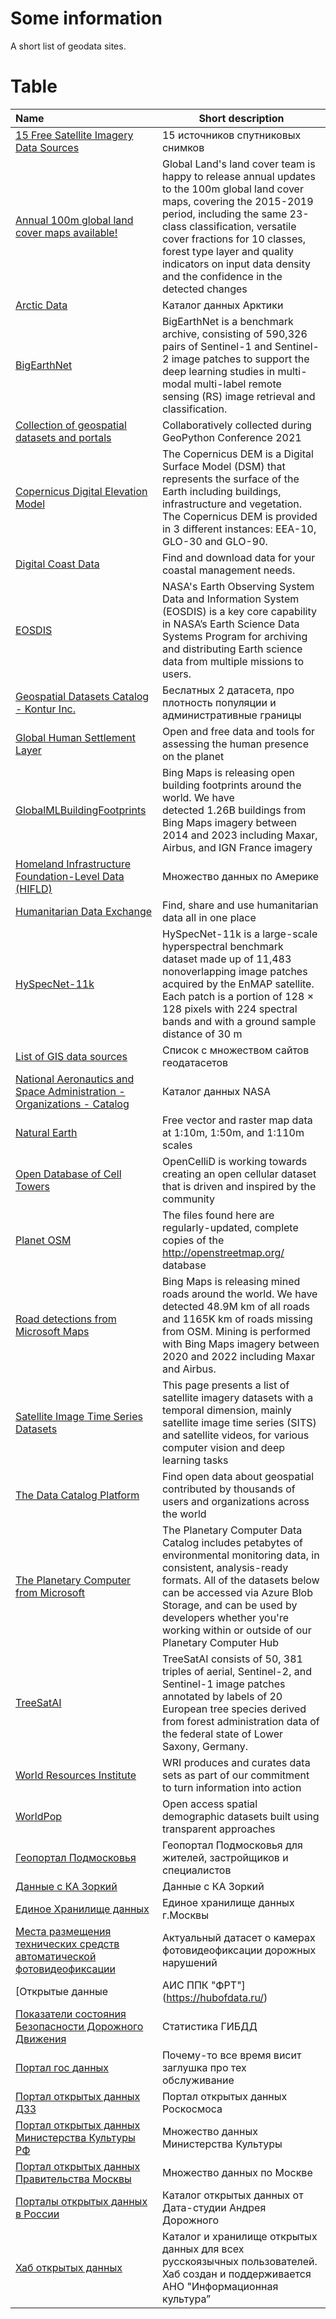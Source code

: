 # Some information
A short list of geodata sites.

# Table
| Name | Short description |
| :--- | ----------------- |
| [15 Free Satellite Imagery Data Sources](https://gisgeography.com/free-satellite-imagery-data-list/) | 15 источников спутниковых снимков |
| [Annual 100m global land cover maps available!](https://land.copernicus.eu/global/content/annual-100m-global-land-cover-maps-available) | Global Land's land cover team is happy to release annual updates to the 100m global land cover maps, covering the 2015-2019 period, including the same 23-class classification, versatile cover fractions for 10 classes, forest type layer and quality indicators on input data density and the confidence in the detected changes |
| [Arctic Data](https://arcticdata.io/catalog/data) | Каталог данных Арктики |
| [BigEarthNet](https://bigearth.net/) | BigEarthNet is a benchmark archive, consisting of 590,326 pairs of Sentinel-1 and Sentinel-2 image patches to support the deep learning studies in multi-modal multi-label remote sensing (RS) image retrieval and classification. |
| [Collection of geospatial datasets and portals](https://hackmd.io/9QHsCvq9SeyhUlrFW0fspA?) | Collaboratively collected during GeoPython Conference 2021 |
| [Copernicus Digital Elevation Model](https://spacedata.copernicus.eu/collections/copernicus-digital-elevation-model) | The Copernicus DEM is a Digital Surface Model (DSM) that represents the surface of the Earth including buildings, infrastructure and vegetation. The Copernicus DEM is provided in 3 different instances: EEA-10, GLO-30 and GLO-90. |
| [Digital Coast Data](https://coast.noaa.gov/digitalcoast/data/home.html) | Find and download data for your coastal management needs. |
| [EOSDIS](https://search.earthdata.nasa.gov/search) | NASA's Earth Observing System Data and Information System (EOSDIS) is a key core capability in NASA’s Earth Science Data Systems Program for archiving and distributing Earth science data from multiple missions to users. |
| [Geospatial Datasets Catalog - Kontur Inc.](https://www.kontur.io/geospatial-datasets-catalog/) | Беслатных 2 датасета, про плотность популяции и административные границы |
| [Global Human Settlement Layer](https://ghsl.jrc.ec.europa.eu/) | Open and free data and tools for assessing the human presence on the planet |
| [GlobalMLBuildingFootprints](https://github.com/microsoft/GlobalMLBuildingFootprints) | Bing Maps is releasing open building footprints around the world. We have detected 1.26B buildings from Bing Maps imagery between 2014 and 2023 including Maxar, Airbus, and IGN France imagery |
| [Homeland Infrastructure Foundation-Level Data (HIFLD)](https://hifld-geoplatform.opendata.arcgis.com/) | Множество данных по Америке |
| [Humanitarian Data Exchange](https://data.humdata.org/) | Find, share and use humanitarian data all in one place |
| [HySpecNet-11k](https://hyspecnet.rsim.berlin/) | HySpecNet-11k is a large-scale hyperspectral benchmark dataset made up of 11,483 nonoverlapping image patches acquired by the EnMAP satellite. Each patch is a portion of 128 × 128 pixels with 224 spectral bands and with a ground sample distance of 30 m |
| [List of GIS data sources](https://en.wikipedia.org/wiki/List_of_GIS_data_sources) | Список с множеством сайтов геодатасетов |
| [National Aeronautics and Space Administration - Organizations - Catalog](https://catalog.data.gov/organization/nasa-gov) | Каталог данных NASA |
| [Natural Earth](https://www.naturalearthdata.com/downloads/) | Free vector and raster map data at 1:10m, 1:50m, and 1:110m scales |
| [Open Database of Cell Towers](https://www.opencellid.org/) | OpenCelliD is working towards creating an open cellular dataset that is driven and inspired by the community |
| [Planet OSM](https://planet.openstreetmap.org/) | The files found here are regularly-updated, complete copies of the http://openstreetmap.org/ database |
| [Road detections from Microsoft Maps](https://github.com/microsoft/RoadDetections) | Bing Maps is releasing mined roads around the world. We have detected 48.9M km of all roads and 1165K km of roads missing from OSM. Mining is performed with Bing Maps imagery between 2020 and 2022 including Maxar and Airbus. |
| [Satellite Image Time Series Datasets](https://github.com/corentin-dfg/Satellite-Image-Time-Series-Datasets) | This page presents a list of satellite imagery datasets with a temporal dimension, mainly satellite image time series (SITS) and satellite videos, for various computer vision and deep learning tasks |
| [The Data Catalog Platform](https://data.world/datasets/geospatial) | Find open data about geospatial contributed by thousands of users and organizations across the world |
| [The Planetary Computer from Microsoft](https://planetarycomputer.microsoft.com/catalog) | The Planetary Computer Data Catalog includes petabytes of environmental monitoring data, in consistent, analysis-ready formats. All of the datasets below can be accessed via Azure Blob Storage, and can be used by developers whether you're working within or outside of our Planetary Computer Hub |
| [TreeSatAI](https://zenodo.org/record/6780578) | TreeSatAI consists of 50, 381 triples of aerial, Sentinel-2, and Sentinel-1 image patches annotated by labels of 20 European tree species derived from forest administration data of the federal state of Lower Saxony, Germany. |
| [World Resources Institute](https://datasets.wri.org/dataset) | WRI produces and curates data sets as part of our commitment to turn information into action |
| [WorldPop](https://hub.worldpop.org/) | Open access spatial demographic datasets built using transparent approaches |
| [Геопортал Подмосковья](https://rgis.mosreg.ru/v3/#/) | Геопортал Подмосковья для жителей, застройщиков и специалистов |
| [Данные с КА Зоркий](https://disk.yandex.ru/d/cJgUg2St12r7zA) | Данные с КА Зоркий |
| [Единое Хранилище данных](https://ehd.moscow/) | Единое хранилище данных г.Москвы |
| [Места размещения технических средств автоматической фотовидеофиксации](https://xn--90adear.xn--p1ai/r/50/milestones) | Актуальный датасет о камерах фотовидеофиксации дорожных нарушений |
| [Открытые данные | АИС ППК "ФРТ"](https://hubofdata.ru/) | Откртые данные "Фонда Развития Территорий", множество данных про УК, ЖКХ, дома и т.д. |
| [Показатели состояния Безопасности Дорожного Движения](http://stat.gibdd.ru/) | Статистика ГИБДД |
| [Портал гос данных](https://data.gov.ru/) | Почему-то все время висит заглушка про тех обслуживание |
| [Портал открытых данных ДЗЗ](https://pod.gptl.ru/) | Портал открытых данных Роскосмоса |
| [Портал открытых данных Министерства Культуры РФ](https://opendata.mkrf.ru/) | Множество данных Министерства Культуры |
| [Портал открытых данных Правительства Москвы](https://data.mos.ru/) | Множество данных по Москве |
| [Порталы открытых данных в России](https://dorozhnij.com/opendata) | Каталог открытых данных от Дата-студии Андрея Дорожного |
| [Хаб открытых данных](https://hubofdata.ru/) | Каталог и хранилище открытых данных для всех русскоязычных пользователей. Хаб создан и поддерживается АНО "Информационная культура” |
